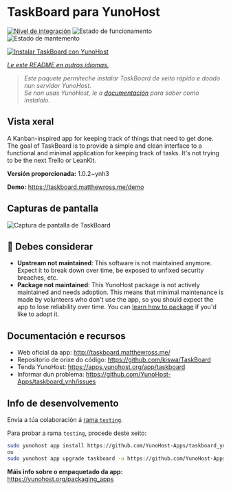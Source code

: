 <!--
NOTA: Este README foi creado automáticamente por <https://github.com/YunoHost/apps/tree/master/tools/readme_generator>
NON debe editarse manualmente.
-->

# TaskBoard para YunoHost

[![Nivel de integración](https://dash.yunohost.org/integration/taskboard.svg)](https://dash.yunohost.org/appci/app/taskboard) ![Estado de funcionamento](https://ci-apps.yunohost.org/ci/badges/taskboard.status.svg) ![Estado de mantemento](https://ci-apps.yunohost.org/ci/badges/taskboard.maintain.svg)

[![Instalar TaskBoard con YunoHost](https://install-app.yunohost.org/install-with-yunohost.svg)](https://install-app.yunohost.org/?app=taskboard)

*[Le este README en outros idiomas.](./ALL_README.md)*

> *Este paquete permíteche instalar TaskBoard de xeito rápido e doado nun servidor YunoHost.*  
> *Se non usas YunoHost, le a [documentación](https://yunohost.org/install) para saber como instalalo.*

## Vista xeral

A Kanban-inspired app for keeping track of things that need to get done.
The goal of TaskBoard is to provide a simple and clean interface to a functional and minimal application for keeping track of tasks. It's not trying to be the next Trello or LeanKit.

**Versión proporcionada:** 1.0.2~ynh3

**Demo:** <https://taskboard.matthewross.me/demo>

## Capturas de pantalla

![Captura de pantalla de TaskBoard](./doc/screenshots/screenshots.png)

## :red_circle: Debes considerar

- **Upstream not maintained**: This software is not maintained anymore. Expect it to break down over time, be exposed to unfixed security breaches, etc.
- **Package not maintained**: This YunoHost package is not actively maintained and needs adoption. This means that minimal maintenance is made by volunteers who don't use the app, so you should expect the app to lose reliability over time. You can [learn how to package](https://yunohost.org/packaging_apps_intro) if you'd like to adopt it.

## Documentación e recursos

- Web oficial da app: <http://taskboard.matthewross.me/>
- Repositorio de orixe do código: <https://github.com/kiswa/TaskBoard>
- Tenda YunoHost: <https://apps.yunohost.org/app/taskboard>
- Informar dun problema: <https://github.com/YunoHost-Apps/taskboard_ynh/issues>

## Info de desenvolvemento

Envía a túa colaboración á [rama `testing`](https://github.com/YunoHost-Apps/taskboard_ynh/tree/testing).

Para probar a rama `testing`, procede deste xeito:

```bash
sudo yunohost app install https://github.com/YunoHost-Apps/taskboard_ynh/tree/testing --debug
ou
sudo yunohost app upgrade taskboard -u https://github.com/YunoHost-Apps/taskboard_ynh/tree/testing --debug
```

**Máis info sobre o empaquetado da app:** <https://yunohost.org/packaging_apps>
